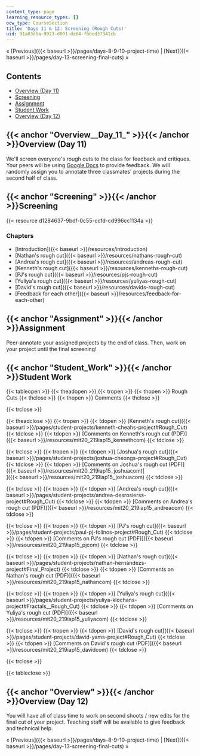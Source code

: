 ```yaml
---
content_type: page
learning_resource_types: []
ocw_type: CourseSection
title: 'Days 11 & 12: Screening (Rough Cuts)'
uid: 91a83a5a-9923-d001-da64-fbbcd37341cb
---
```


« [Previous]({{< baseurl >}}/pages/days-8-9-10-project-time) | [Next]({{< baseurl >}}/pages/day-13-screening-final-cuts) »

Contents
--------

*   [Overview (Day 11)](#Overview__Day_11_)
*   [Screening](#Screening)
*   [Assignment](#Assignment)
*   [Student Work](#Student_Work)
*   [Overview (Day 12)](#Overview__Day_11_)

{{< anchor "Overview__Day_11_" >}}{{< /anchor >}}Overview (Day 11)
------------------------------------------------------------------

We'll screen everyone's rough cuts to the class for feedback and critiques. Your peers will be using [Google Docs](https://www.google.com/docs/about/) to provide feedback. We will randomly assign you to annotate three classmates' projects during the second half of class.

{{< anchor "Screening" >}}{{< /anchor >}}Screening
--------------------------------------------------

{{< resource d1284637-9bdf-0c55-ccfd-cd996cc1134a >}}

### Chapters

*   [Introduction]({{< baseurl >}}/resources/introduction)
*   [Nathan's rough cut]({{< baseurl >}}/resources/nathans-rough-cut)
*   [Andrea's rough cut]({{< baseurl >}}/resources/andreas-rough-cut)
*   [Kenneth's rough cut]({{< baseurl >}}/resources/kenneths-rough-cut)
*   [PJ's rough cut]({{< baseurl >}}/resources/pjs-rough-cut)
*   [Yuliya's rough cut]({{< baseurl >}}/resources/yuliyas-rough-cut)
*   [David's rough cut]({{< baseurl >}}/resources/davids-rough-cut)
*   [Feedback for each other]({{< baseurl >}}/resources/feedback-for-each-other)

{{< anchor "Assignment" >}}{{< /anchor >}}Assignment
----------------------------------------------------

Peer-annotate your assigned projects by the end of class. Then, work on your project until the final screening!

{{< anchor "Student_Work" >}}{{< /anchor >}}Student Work
--------------------------------------------------------

{{< tableopen >}}
{{< theadopen >}}
{{< tropen >}}
{{< thopen >}}
Rough Cuts
{{< thclose >}}
{{< thopen >}}
Comments
{{< thclose >}}

{{< trclose >}}

{{< theadclose >}}
{{< tropen >}}
{{< tdopen >}}
[Kenneth's rough cut]({{< baseurl >}}/pages/student-projects/kenneth-cheahs-project#Rough_Cut)
{{< tdclose >}}
{{< tdopen >}}
[Comments on Kenneth's rough cut (PDF)]({{< baseurl >}}/resources/mit20_219iap15_kennethcom)
{{< tdclose >}}

{{< trclose >}}
{{< tropen >}}
{{< tdopen >}}
[Joshua's rough cut]({{< baseurl >}}/pages/student-projects/joshua-cheongs-project#Rough_Cut)
{{< tdclose >}}
{{< tdopen >}}
[Comments on Joshua's rough cut (PDF)]({{< baseurl >}}/resources/mit20_219iap15_joshuacom)[  
]({{< baseurl >}}/resources/mit20_219iap15_joshuacom)
{{< tdclose >}}

{{< trclose >}}
{{< tropen >}}
{{< tdopen >}}
[Andrea's rough cut]({{< baseurl >}}/pages/student-projects/andrea-desrosierss-project#Rough_Cut)
{{< tdclose >}}
{{< tdopen >}}
[Comments on Andrea's rough cut (PDF)]({{< baseurl >}}/resources/mit20_219iap15_andreacom)
{{< tdclose >}}

{{< trclose >}}
{{< tropen >}}
{{< tdopen >}}
[PJ's rough cut]({{< baseurl >}}/pages/student-projects/paul-pj-folinos-project#Rough_Cut)
{{< tdclose >}}
{{< tdopen >}}
[Comments on PJ's rough cut (PDF)]({{< baseurl >}}/resources/mit20_219iap15_pjcom)
{{< tdclose >}}

{{< trclose >}}
{{< tropen >}}
{{< tdopen >}}
[Nathan's rough cut]({{< baseurl >}}/pages/student-projects/nathan-hernandezs-project#Final_Project)
{{< tdclose >}}
{{< tdopen >}}
[Comments on Nathan's rough cut (PDF)]({{< baseurl >}}/resources/mit20_219iap15_nathancom)
{{< tdclose >}}

{{< trclose >}}
{{< tropen >}}
{{< tdopen >}}
[Yuliya's rough cut]({{< baseurl >}}/pages/student-projects/yuliya-klochans-project#Fractals__Rough_Cut)
{{< tdclose >}}
{{< tdopen >}}
[Comments on Yuliya's rough cut (PDF)]({{< baseurl >}}/resources/mit20_219iap15_yuliyacom)
{{< tdclose >}}

{{< trclose >}}
{{< tropen >}}
{{< tdopen >}}
[David's rough cut]({{< baseurl >}}/pages/student-projects/david-yams-project#Rough_Cut)
{{< tdclose >}}
{{< tdopen >}}
[Comments on David's rough cut (PDF)]({{< baseurl >}}/resources/mit20_219iap15_davidcom)
{{< tdclose >}}

{{< trclose >}}

{{< tableclose >}}

{{< anchor "Overview" >}}{{< /anchor >}}Overview (Day 12)
---------------------------------------------------------

You will have all of class time to work on second shoots / new edits for the final cut of your project. Teaching staff will be available to give feedback and technical help.

« [Previous]({{< baseurl >}}/pages/days-8-9-10-project-time) | [Next]({{< baseurl >}}/pages/day-13-screening-final-cuts) »